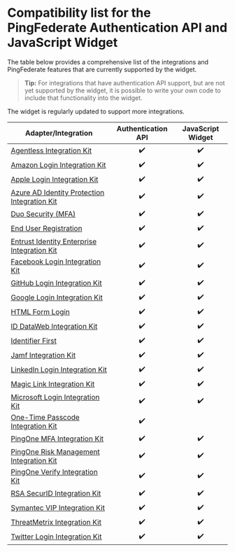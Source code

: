 # Compatibility list for the PingFederate Authentication API and JavaScript Widget

The table below provides a comprehensive list of the integrations and PingFederate features that are currently supported by the widget.

>**Tip:** For integrations that have authentication API support, but are not yet supported by the widget, it is possible to write your own code to include that functionality into the widget.

The widget is regularly updated to support more integrations.

| Adapter/Integration                                                                                                                                                                 | Authentication API    | JavaScript Widget   |
|-------------------------------------------------------------------------------------------------------------------------------------------------------------------------------------| :-------------------: | :-----------------: |
| [Agentless Integration Kit](https://docs.pingidentity.com/integrations/agentless/pf_agentless_ik.html)                                                                              | :heavy_check_mark:    | :heavy_check_mark:  |
| [Amazon Login Integration Kit](https://docs.pingidentity.com/integrations/amazon/amazon_login_integration_kit/pf_amazon_cic.html)                                                | :heavy_check_mark:    | :heavy_check_mark:  |
| [Apple Login Integration Kit](https://docs.pingidentity.com/integrations/apple/pf_apple_cic.html)                                                                                | :heavy_check_mark:    | :heavy_check_mark:  |
| [Azure AD Identity Protection Integration Kit](https://docs.pingidentity.com/integrations/azure/azure_ad_identity_protection_integration_kit/pf_azuread_identityprotection_ik.html) | :heavy_check_mark:    | :heavy_check_mark:  |
| [Duo Security (MFA)](https://docs.pingidentity.com/integrations/duosecurity/duo_security_integration_kit_3x/pf_duo_security_ik.html)                                                | :heavy_check_mark:    | :heavy_check_mark:  |
| [End User Registration](https://docs.pingidentity.com/pingfederate/latest/administrators_reference_guide/pf_customer_iam_config.html)                                               | :heavy_check_mark:    | :heavy_check_mark:  |
| [Entrust Identity Enterprise Integration Kit](https://docs.pingidentity.com/integrations/entrust/pf_entrust_ik.html)                                                                | :heavy_check_mark:    | :heavy_check_mark:  |
| [Facebook Login Integration Kit](https://docs.pingidentity.com/integrations/facebook/facebook_login_integration_kit/pf_facebook_cic.html)                                        | :heavy_check_mark:    | :heavy_check_mark:  |
| [GitHub Login Integration Kit](https://docs.pingidentity.com/integrations/github/github_login_integration_kit/pf_github_cic.html)                                                | :heavy_check_mark:    | :heavy_check_mark:  |
| [Google Login Integration Kit](https://docs.pingidentity.com/integrations/google/google_login_integration_kit/pf_google_cic.html)                                                | :heavy_check_mark:    | :heavy_check_mark:  |
| [HTML Form Login](https://docs.pingidentity.com/pingfederate/latest/administrators_reference_guide/pf_html_form_adapt.html)                                                         | :heavy_check_mark:    | :heavy_check_mark:  |
| [ID DataWeb Integration Kit](https://docs.pingidentity.com/integrations/iddataweb/pf_iddataweb_ik.html)                                                                             | :heavy_check_mark:    | :heavy_check_mark:  |
| [Identifier First](https://docs.pingidentity.com/pingfederate/latest/administrators_reference_guide/pf_identifier_first_adapter.html)                                               | :heavy_check_mark:    | :heavy_check_mark:  |
| [Jamf Integration Kit](https://docs.pingidentity.com/integrations/jamf/pf_jamf_ik.html)                                                                                             | :heavy_check_mark:    | :heavy_check_mark:  |
| [LinkedIn Login Integration Kit](https://docs.pingidentity.com/integrations/linkedin/pf_linkedin_cic.html)                                                                       | :heavy_check_mark:    | :heavy_check_mark:  |
| [Magic Link Integration Kit](https://docs.pingidentity.com/integrations/pingone/magic_link_integration_kit/pf_magic_link_ik.html)                                                   | :heavy_check_mark:    | :heavy_check_mark:  |
| [Microsoft Login Integration Kit](https://docs.pingidentity.com/integrations/microsoft-login/pf_microsoft_cic.html)                                                              | :heavy_check_mark:    | :heavy_check_mark:  |
| [One-Time Passcode Integration Kit](https://docs.pingidentity.com/integrations/otp/pf_otp_ik.html)                                                                                  | :heavy_check_mark:    |                     |
| [PingOne MFA Integration Kit](https://docs.pingidentity.com/integrations/pingone/pingone_mfa_integration_kit/pf_p1_mfa_ik.html)                                                     | :heavy_check_mark:    | :heavy_check_mark:  |
| [PingOne Risk Management Integration Kit](https://docs.pingidentity.com/integrations/pingone/pingone_risk_integration_kit/pf_p1_risk_ik.html)                                       | :heavy_check_mark:    | :heavy_check_mark:  |
| [PingOne Verify Integration Kit](https://docs.pingidentity.com/integrations/pingone/pingone_verify_integration_kit/pf_p1_verify_ik.html)                                            | :heavy_check_mark:    | :heavy_check_mark:  |
| [RSA SecurID Integration Kit](https://docs.pingidentity.com/integrations/rsa/rsa_securid_integration_kit/pf_rsa_securid_ik.html)                                                    | :heavy_check_mark:    | :heavy_check_mark:  |
| [Symantec VIP Integration Kit](https://docs.pingidentity.com/integrations/symantec-vip/pf_symantec_vip_ik.html)                                                                     | :heavy_check_mark:    | :heavy_check_mark:  |
| [ThreatMetrix Integration Kit](https://docs.pingidentity.com/integrations/threatmetrix/pf_threatmetrix_ik.html)                                                                     | :heavy_check_mark:    | :heavy_check_mark:  |
| [Twitter Login Integration Kit](https://docs.pingidentity.com/integrations/twitter/pf_twitter_cic.html)                                                                          | :heavy_check_mark:    | :heavy_check_mark:  |